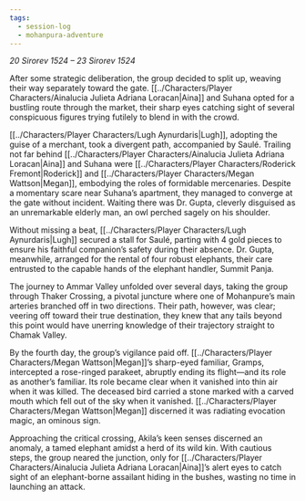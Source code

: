 ```yaml
---
tags:
  - session-log
  - mohanpura-adventure
---
```

*20 Sirorev 1524 – 23 Sirorev 1524*

After some strategic deliberation, the group decided to split up, weaving their way separately toward the gate. [[../Characters/Player Characters/Ainalucia Julieta Adriana Loracan|Aina]] and Suhana opted for a bustling route through the market, their sharp eyes catching sight of several conspicuous figures trying futilely to blend in with the crowd.

[[../Characters/Player Characters/Lugh Aynurdaris|Lugh]], adopting the guise of a merchant, took a divergent path, accompanied by Saulé. Trailing not far behind [[../Characters/Player Characters/Ainalucia Julieta Adriana Loracan|Aina]] and Suhana were [[../Characters/Player Characters/Roderick Fremont|Roderick]] and [[../Characters/Player Characters/Megan Wattson|Megan]], embodying the roles of formidable mercenaries. Despite a momentary scare near Suhana’s apartment, they managed to converge at the gate without incident. Waiting there was Dr. Gupta, cleverly disguised as an unremarkable elderly man, an owl perched sagely on his shoulder.

Without missing a beat, [[../Characters/Player Characters/Lugh Aynurdaris|Lugh]] secured a stall for Saulé, parting with 4 gold pieces to ensure his faithful companion’s safety during their absence. Dr. Gupta, meanwhile, arranged for the rental of four robust elephants, their care entrusted to the capable hands of the elephant handler, Summit Panja.

The journey to Ammar Valley unfolded over several days, taking the group through Thaker Crossing, a pivotal juncture where one of Mohanpure’s main arteries branched off in two directions. Their path, however, was clear; veering off toward their true destination, they knew that any tails beyond this point would have unerring knowledge of their trajectory straight to Chamak Valley.

By the fourth day, the group’s vigilance paid off. [[../Characters/Player Characters/Megan Wattson|Megan]]’s sharp-eyed familiar, Gramps, intercepted a rose-ringed parakeet, abruptly ending its flight—and its role as another’s familiar. Its role became clear when it vanished into thin air when it was killed. The deceased bird carried a stone marked with a carved mouth which fell out of the sky when it vanished. [[../Characters/Player Characters/Megan Wattson|Megan]] discerned it was radiating evocation magic, an ominous sign.

Approaching the critical crossing, Akila’s keen senses discerned an anomaly, a tamed elephant amidst a herd of its wild kin. With cautious steps, the group neared the junction, only for [[../Characters/Player Characters/Ainalucia Julieta Adriana Loracan|Aina]]’s alert eyes to catch sight of an elephant-borne assailant hiding in the bushes, wasting no time in launching an attack.